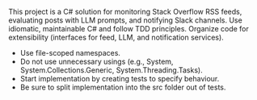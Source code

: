 <!-- Use this file to provide workspace-specific custom instructions to Copilot. For more details, visit https://code.visualstudio.com/docs/copilot/copilot-customization#_use-a-githubcopilotinstructionsmd-file -->

This project is a C# solution for monitoring Stack Overflow RSS feeds, evaluating posts with LLM prompts, and notifying Slack channels. Use idiomatic, maintainable C# and follow TDD principles. Organize code for extensibility (interfaces for feed, LLM, and notification services).

- Use file-scoped namespaces.
- Do not use unnecessary usings (e.g., System, System.Collections.Generic, System.Threading.Tasks).
- Start implementation by creating tests to specify behaviour. 
- Be sure to split implementation into the src folder out of tests.